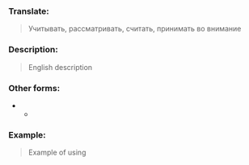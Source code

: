   ### Translate:
>Учитывать, рассматривать, считать, принимать во внимание
### Description:
>English description 

### Other forms:
* *
### Example:
>Example of using 
